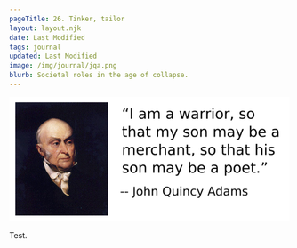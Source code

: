 ```yaml
---
pageTitle: 26. Tinker, tailor  
layout: layout.njk
date: Last Modified 
tags: journal
updated: Last Modified
image: /img/journal/jqa.png
blurb: Societal roles in the age of collapse. 
---
```


![](/img/journal/jqa.png)

Test.




 





